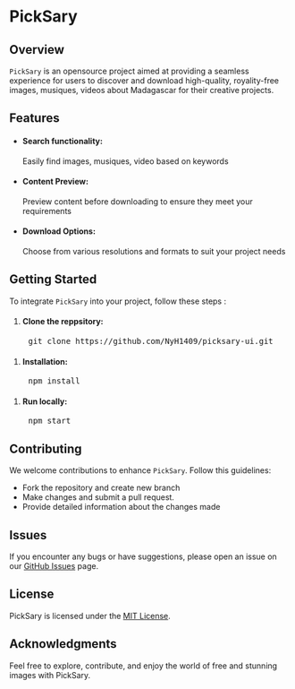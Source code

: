# PickSary


## Overview
`PickSary` is an opensource project aimed at providing a seamless experience for users to discover and download high-quality, royality-free images, musiques, videos about Madagascar for their creative projects.


## Features
* #### Search functionality:
    Easily find images, musiques, video based on keywords
* #### Content Preview:
    Preview content before downloading to ensure they meet your requirements
* #### Download Options:
    Choose from various resolutions and formats to suit your project needs

## Getting Started
To integrate `PickSary` into your project, follow these steps :

1. #### Clone the reppsitory:

<pre>
    git clone https://github.com/NyH1409/picksary-ui.git
</pre>

1. #### Installation:

<pre>
    npm install
</pre>

1. #### Run locally:

<pre>
    npm start
</pre>

## Contributing
We welcome contributions to enhance `PickSary`. Follow this guidelines:

* Fork the repository and create new branch
* Make changes and submit a pull request.
* Provide detailed information about the changes made


## Issues
If you encounter any bugs or have suggestions, please open an issue on our [GitHub Issues]() page.

## License
PickSary is licensed under the [MIT License](https://github.com/picksary/picksary-ui/blob/dev/LICENSE).

## Acknowledgments
Feel free to explore, contribute, and enjoy the world of free and stunning images with PickSary.
